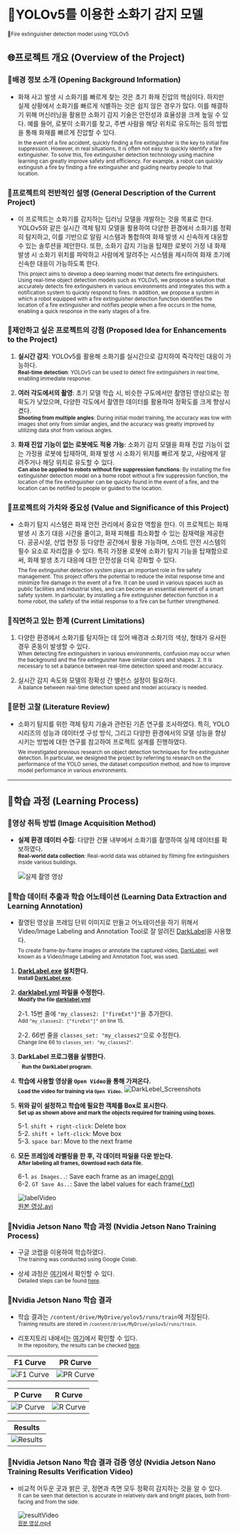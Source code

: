 # :fire_extinguisher:YOLOv5를 이용한 소화기 감지 모델<br>
<sub>:fire_extinguisher:Fire extinguisher detection model using YOLOv5</sub>

## :globe_with_meridians:프로젝트 개요 (Overview of the Project)

### :small_blue_diamond:배경 정보 소개 (Opening Background Information)

  - 화재 사고 발생 시 소화기를 빠르게 찾는 것은 초기 화재 진압의 핵심이다. 하지만 실제 상황에서 소화기를 빠르게 식별하는 것은 쉽지 않은 경우가 많다. 이를 해결하기 위해 머신러닝을 활용한 소화기 감지 기술은 안전성과 효율성을 크게 높일 수 있다. 예를 들어, 로봇이 소화기를 찾고, 주변 사람을 해당 위치로 유도하는 등의 방법을 통해 화재를 빠르게 진압할 수 있다.<br>
      <sub>In the event of a fire accident, quickly finding a fire extinguisher is the key to initial fire suppression. However, in real situations, it is often not easy to quickly identify a fire extinguisher. To solve this, fire extinguisher detection technology using machine learning can greatly improve safety and efficiency. For example, a robot can quickly extinguish a fire by finding a fire extinguisher and guiding nearby people to that location.</sub>

### :small_blue_diamond:프로젝트의 전반적인 설명 (General Description of the Current Project)

  - 이 프로젝트는 소화기를 감지하는 딥러닝 모델을 개발하는 것을 목표로 한다. YOLOv5와 같은 실시간 객체 탐지 모델을 활용하여 다양한 환경에서 소화기를 정확히 탐지하고, 이를 기반으로 알림 시스템과 통합하여 화재 발생 시 신속하게 대응할 수 있는 솔루션을 제안한다. 또한, 소화기 감지 기능을 탑재한 로봇이 가정 내 화재 발생 시 소화기 위치를 파악하고 사람에게 알려주는 시스템을 제시하여 화재 초기에 신속한 대응이 가능하도록 한다.<br>
      <sub>This project aims to develop a deep learning model that detects fire extinguishers. Using real-time object detection models such as YOLOv5, we propose a solution that accurately detects fire extinguishers in various environments and integrates this with a notification system to quickly respond to fires. In addition, we propose a system in which a robot equipped with a fire extinguisher detection function identifies the location of a fire extinguisher and notifies people when a fire occurs in the home, enabling a quick response in the early stages of a fire.</sub>

### :small_blue_diamond:제안하고 싶은 프로젝트의 강점 (Proposed Idea for Enhancements to the Project)

  1. **실시간 감지**: YOLOv5를 활용해 소화기를 실시간으로 감지하여 즉각적인 대응이 가능하다.<br>
      <sub>**Real-time detection**: YOLOv5 can be used to detect fire extinguishers in real time, enabling immediate response.</sub>


  2. **여러 각도에서의 촬영**: 초기 모델 학습 시, 비슷한 구도에서만 촬영된 영상으로는 정확도가 낮았으며, 다양한 각도에서 촬영한 데이터를 활용하여 정확도를 크게 향상시켰다.<br>
      <sub>**Shooting from multiple angles**: During initial model training, the accuracy was low with images shot only from similar angles, and the accuracy was greatly improved by utilizing data shot from various angles.</sub>


  3. **화재 진압 기능이 없는 로봇에도 적용 가능**: 소화기 감지 모델을 화재 진압 기능이 없는 가정용 로봇에 탑재하여, 화재 발생 시 소화기 위치를 빠르게 찾고, 사람에게 알려주거나 해당 위치로 유도할 수 있다.<br>
      <sub>**Can also be applied to robots without fire suppression functions**: By installing the fire extinguisher detection model on a home robot without a fire suppression function, the location of the fire extinguisher can be quickly found in the event of a fire, and the location can be notified to people or guided to the location.</sub>


### :small_blue_diamond:프로젝트의 가치와 중요성 (Value and Significance of this Project)

  - 소화기 탐지 시스템은 화재 안전 관리에서 중요한 역할을 한다. 이 프로젝트는 화재 발생 시 초기 대응 시간을 줄이고, 화재 피해를 최소화할 수 있는 잠재력을 제공한다. 공공시설, 산업 현장 등 다양한 공간에서 활용 가능하며, 스마트 안전 시스템의 필수 요소로 자리잡을 수 있다. 특히 가정용 로봇에 소화기 탐지 기능을 탑재함으로써, 화재 발생 초기 대응에 대한 안전성을 더욱 강화할 수 있다.<br>
      <sub>The fire extinguisher detection system plays an important role in fire safety management. This project offers the potential to reduce the initial response time and minimize fire damage in the event of a fire. It can be used in various spaces such as public facilities and industrial sites, and can become an essential element of a smart safety system. In particular, by installing a fire extinguisher detection function in a home robot, the safety of the initial response to a fire can be further strengthened.</sub>

### :small_blue_diamond:직면하고 있는 한계 (Current Limitations)

  1. 다양한 환경에서 소화기를 탐지하는 데 있어 배경과 소화기의 색상, 형태가 유사한 경우 혼동이 발생할 수 있다.<br>
        <sub>When detecting fire extinguishers in various environments, confusion may occur when the background and the fire extinguisher have similar colors and shapes. 2. It is necessary to set a balance between real-time detection speed and model accuracy. </sub>
  
  2. 실시간 감지 속도와 모델의 정확성 간 밸런스 설정이 필요하다.<br>
        <sub>A balance between real-time detection speed and model accuracy is needed.</sub>

### :small_blue_diamond:문헌 고찰 (Literature Review)

  - 소화기 탐지를 위한 객체 탐지 기술과 관련된 기존 연구를 조사하였다. 특히, YOLO 시리즈의 성능과 데이터셋 구성 방식, 그리고 다양한 환경에서의 모델 성능을 향상시키는 방법에 대한 연구를 참고하여 프로젝트 설계를 진행하였다.<br>
      <sub>We investigated previous research on object detection techniques for fire extinguisher detection. In particular, we designed the project by referring to research on the performance of the YOLO series, the dataset composition method, and how to improve model performance in various environments.</sub>

---

## :memo:학습 과정 (Learning Process)

### :small_orange_diamond:영상 취득 방법 (Image Acquisition Method)

  - **실제 환경 데이터 수집**: 다양한 건물 내부에서 소화기를 촬영하여 실제 데이터를 확보하였다.<br>
      <sub>**Real-world data collection**: Real-world data was obtained by filming fire extinguishers inside various buildings.</sub>

     ![실제 촬영 영상](forReadMeFile/sourceVideo.gif)


### :small_orange_diamond:학습 데이터 추출과 학습 어노테이션 (Learning Data Extraction and Learning Annotation)

  - 촬영된 영상을 프레임 단위 이미지로 만들고 어노테이션을 하기 위해서 Video/Image Labeling and Annotation Tool로 잘 알려진 [DarkLabel](DarkLabel2.4)을 사용했다.<br>
      <sub>To create frame-by-frame images or annotate the captured video, [DarkLabel](DarkLabel2.4), well known as a Video/Image Labeling and Annotation Tool, was used.</sub>

  1. **[DarkLabel.exe](DarkLabel2.4/DarkLabel.exe) 설치한다.**<br>
     <sub>**Install [DarkLabel.exe](DarkLabel2.4/DarkLabel.exe).**</sub>

  2. **[darklabel.yml](DarkLabel2.4/darklabel.yml) 파일을 수정한다.**<br>
     <sub>**Modify the file [darklabel.yml](DarkLabel2.4/darklabel.yml)**</sub>

      2-1. 15번 줄에 `"my_classes2: ["fireExt"]"`을 추가한다.<br>
      <sub>Add `"my_classes2: ["fireExt"]"` on line 15.</sub>

      2-2. 66번 줄을 `classes_set: "my_classes2"`으로 수정한다.<br>
      <sub>Change line 66 to `classes_set: "my_classes2"`.</sub>

  3. **DarkLabel 프로그램을 실행한다.**<br>
`    <sub>**Run the DarkLabel program.**</sub>

  4. **학습에 사용할 영상을 `Open Video`을 통해 가져온다.**<br>
     <sub>**Load the video for training via `Open Video`.**</sub>
     ![DarkLebel_Screenshots](forReadMeFile/DarkLabel_Screenshots.png)

  5. **위와 같이 설정하고 학습에 필요한 객체를 Box로 표시한다.**<br>
     <sub>**Set up as shown above and mark the objects required for training using boxes.**</sub>

      5-1. `shift + right-click`: Delete box<br>
      5-2. `shift + left-click`: Move box<br>
      5-3. `space bar`: Move to the next frame

  6. **모든 프레임에 라벨링을 한 후, 각 데이터 파일을 다운 받는다.**<br>
     <sub>**After labeling all frames, download each data file.**</sub>
     
      6-1. `as Images..`: Save each frame as an image[(.png)](train/images)<br>
      6-2. `GT Save As..`: Save the label values for each frame[(.txt)](train/labels)

     ![labelVideo](forReadMeFile/labelVideo.gif)<br>
        </sub>[원본 영상.avi](train/videos/20241115_175106_gt.avi)</sub>


### :small_orange_diamond:Nvidia Jetson Nano 학습 과정 (Nvidia Jetson Nano Training Process)

  - 구글 코랩을 이용하여 학습하였다.<br>
      <sub>The training was conducted using Google Colab.</sub>
    
  - 상세 과정은 [여기](yolov5_ai_specialist.ipynb)에서 확인할 수 있다.<br>
      <sub>Detailed steps can be found [here](yolov5_ai_specialist.ipynb).</sub>


### :small_orange_diamond:Nvidia Jetson Nano 학습 결과

  - 학습 결과는 `/content/drive/MyDrive/yolov5/runs/train`에 저장된다.<br>
      <sub>Training results are stored in `/content/drive/MyDrive/yolov5/runs/train`.</sub>

  - 리포지토리 내에서는 [여기](runs/train)에서 확인할 수 있다.<br>
      <sub>In the repository, the results can be checked [here](runs/train).</sub>

| **F1 Curve** | **PR Curve** |
|--------------|--------------|
| ![F1 Curve](runs/train/exp2/F1_curve.png) | ![PR Curve](runs/train/exp2/PR_curve.png) |

| **P Curve**  | **R Curve**  |
|--------------|--------------|
| ![P Curve](runs/train/exp2/P_curve.png)   | ![R Curve](runs/train/exp2/R_curve.png)   |

| **Results**  |
|--------------|
| ![Results](runs/train/exp2/results.png)   |


### :small_orange_diamond:Nvidia Jetson Nano 학습 결과 검증 영상 (Nvidia Jetson Nano Training Results Verification Video)
  - 비교적 어두운 곳과 밝은 곳, 정면과 측면 모두 정확히 감지하는 것을 알 수 있다.<br>
      <sub>It can be seen that detection is accurate in relatively dark and bright places, both front-facing and from the side.</sub>

     ![resultVideo](forReadMeFile/resultVideo.gif)<br>
     <sub>[원본 영상.mp4](runs/detect/exp6/20241115_112352.mp4)</sub>
